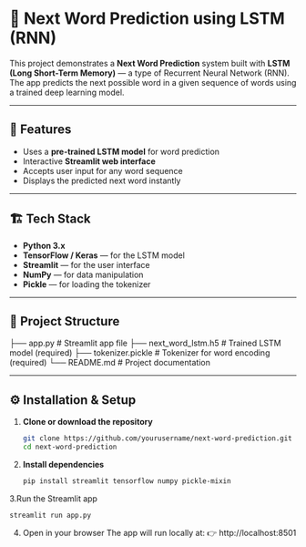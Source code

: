 # 🧠 Next Word Prediction using LSTM (RNN)

This project demonstrates a **Next Word Prediction** system built with **LSTM (Long Short-Term Memory)** — a type of Recurrent Neural Network (RNN).  
The app predicts the next possible word in a given sequence of words using a trained deep learning model.

---

## 🚀 Features
- Uses a **pre-trained LSTM model** for word prediction  
- Interactive **Streamlit web interface**  
- Accepts user input for any word sequence  
- Displays the predicted next word instantly  

---

## 🏗️ Tech Stack
- **Python 3.x**
- **TensorFlow / Keras** — for the LSTM model  
- **Streamlit** — for the user interface  
- **NumPy** — for data manipulation  
- **Pickle** — for loading the tokenizer  

---

## 📂 Project Structure
├── app.py # Streamlit app file
├── next_word_lstm.h5 # Trained LSTM model (required)
├── tokenizer.pickle # Tokenizer for word encoding (required)
└── README.md # Project documentation


---

## ⚙️ Installation & Setup

1. **Clone or download the repository**
   ```bash
   git clone https://github.com/yourusername/next-word-prediction.git
   cd next-word-prediction

2. **Install dependencies**
    ```bash
    pip install streamlit tensorflow numpy pickle-mixin
3.Run the Streamlit app

    streamlit run app.py


4. Open in your browser
  The app will run locally at:
  👉 http://localhost:8501
